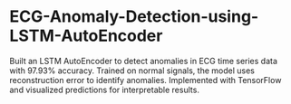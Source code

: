 # ECG-Anomaly-Detection-using-LSTM-AutoEncoder
Built an LSTM AutoEncoder to detect anomalies in ECG time series data with 97.93% accuracy. Trained on normal signals, the model uses reconstruction error to identify anomalies. Implemented with TensorFlow and visualized predictions for interpretable results.
